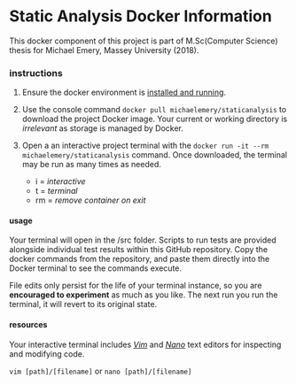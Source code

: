 # Static Analysis Docker Information

This docker component of this project is part of M.Sc(Computer Science) thesis for Michael Emery, Massey University (2018).

### instructions

1. Ensure the docker environment is [installed and running](https://www.docker.com/products/docker-desktop). 
2. Use the console command `docker pull michaelemery/staticanalysis` to download the project Docker image. Your current or working directory is *irrelevant* as storage is managed by Docker.
3. Open a an interactive project terminal with the `docker run -it --rm michaelemery/staticanalysis` command. Once downloaded, the terminal may be run as many times as needed.

    * i = *interactive*
    * t = *terminal*
    * rm = *remove container on exit*

#### usage

Your terminal will open in the /src folder. Scripts to run tests are provided alongside individual test results within this GitHub repository. Copy the docker commands from the repository, and paste them directly into the Docker terminal to see the commands execute.

File edits only persist for the life of your terminal instance, so you are **encouraged to experiment** as much as you like. The next run you run the terminal, it will revert to its original state.


#### resources

Your interactive terminal includes [*Vim*](https://www.vim.org/docs.php) and [*Nano*](https://wiki.gentoo.org/wiki/Nano/Basics_Guide) text editors for inspecting and modifying code. 

`vim [path]/[filename]` or `nano [path]/[filename]`
